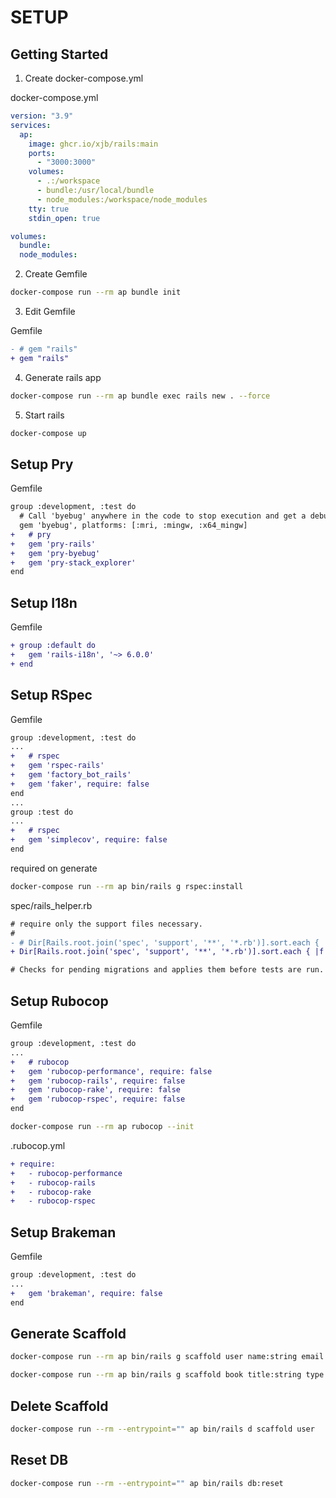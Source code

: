# SETUP

## Getting Started

1. Create docker-compose.yml

docker-compose.yml
```yml
version: "3.9"
services:
  ap:
    image: ghcr.io/xjb/rails:main
    ports:
      - "3000:3000"
    volumes:
      - .:/workspace
      - bundle:/usr/local/bundle
      - node_modules:/workspace/node_modules
    tty: true
    stdin_open: true

volumes:
  bundle:
  node_modules:
```

2. Create Gemfile

```bash
docker-compose run --rm ap bundle init
```

3. Edit Gemfile

Gemfile
```diff
- # gem "rails"
+ gem "rails"
```

4. Generate rails app

```bash
docker-compose run --rm ap bundle exec rails new . --force
```

5. Start rails

```bash
docker-compose up
```


## Setup Pry

Gemfile
```diff
group :development, :test do
  # Call 'byebug' anywhere in the code to stop execution and get a debugger console
  gem 'byebug', platforms: [:mri, :mingw, :x64_mingw]
+   # pry
+   gem 'pry-rails'
+   gem 'pry-byebug'
+   gem 'pry-stack_explorer'
end
```


## Setup I18n

Gemfile
```diff
+ group :default do
+   gem 'rails-i18n', '~> 6.0.0'
+ end
```


## Setup RSpec

Gemfile
```diff
group :development, :test do
...
+   # rspec
+   gem 'rspec-rails'
+   gem 'factory_bot_rails'
+   gem 'faker', require: false
end
...
group :test do
...
+   # rspec
+   gem 'simplecov', require: false
end
```
required on generate


```bash
docker-compose run --rm ap bin/rails g rspec:install
```

spec/rails_helper.rb
```diff
# require only the support files necessary.
#
- # Dir[Rails.root.join('spec', 'support', '**', '*.rb')].sort.each { |f| require f }
+ Dir[Rails.root.join('spec', 'support', '**', '*.rb')].sort.each { |f| require f }

# Checks for pending migrations and applies them before tests are run.
```


## Setup Rubocop

Gemfile
```diff
group :development, :test do
...
+   # rubocop
+   gem 'rubocop-performance', require: false
+   gem 'rubocop-rails', require: false
+   gem 'rubocop-rake', require: false
+   gem 'rubocop-rspec', require: false
end
```

```bash
docker-compose run --rm ap rubocop --init
```

.rubocop.yml
```diff
+ require:
+   - rubocop-performance
+   - rubocop-rails
+   - rubocop-rake
+   - rubocop-rspec
```

## Setup Brakeman

Gemfile
```diff
group :development, :test do
...
+   gem 'brakeman', require: false
end
```


## Generate Scaffold

```bash
docker-compose run --rm ap bin/rails g scaffold user name:string email:string
```

```bash
docker-compose run --rm ap bin/rails g scaffold book title:string type:string description:text book:references
```


## Delete Scaffold

```bash
docker-compose run --rm --entrypoint="" ap bin/rails d scaffold user
```


## Reset DB

```bash
docker-compose run --rm --entrypoint="" ap bin/rails db:reset
```

